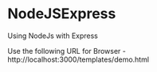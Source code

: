 # NodeJSExpress

Using NodeJs with Express

Use the following URL for Browser - http://localhost:3000/templates/demo.html
